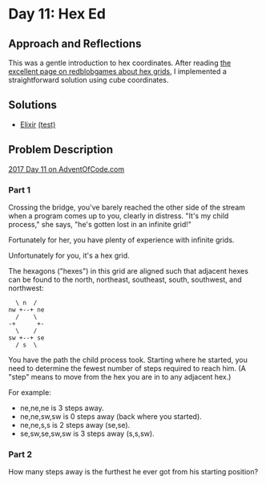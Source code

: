 # Day 11: Hex Ed

## Approach and Reflections

This was a gentle introduction to hex coordinates. After reading [the
excellent page on redblobgames about hex
grids](https://www.redblobgames.com/grids/hexagons/), I implemented
a straightforward solution using cube coordinates.

## Solutions

- [Elixir](./elixir_day11/lib/elixir_day11.ex) [(test)](./elixir_day11/test/elixir_day11_test.exs)

## Problem Description

[2017 Day 11 on AdventOfCode.com](https://adventofcode.com/2017/day/11)

### Part 1

Crossing the bridge, you've barely reached the other side of the stream when
a program comes up to you, clearly in distress. "It's my child process," she
says, "he's gotten lost in an infinite grid!"

Fortunately for her, you have plenty of experience with infinite grids.

Unfortunately for you, it's a hex grid.

The hexagons ("hexes") in this grid are aligned such that adjacent hexes can
be found to the north, northeast, southeast, south, southwest, and northwest:

```
  \ n  /
nw +--+ ne
  /    \
-+      +-
  \    /
sw +--+ se
  / s  \
```

You have the path the child process took. Starting where he started, you need
to determine the fewest number of steps required to reach him. (A "step" means
to move from the hex you are in to any adjacent hex.)

For example:

- ne,ne,ne is 3 steps away.
- ne,ne,sw,sw is 0 steps away (back where you started).
- ne,ne,s,s is 2 steps away (se,se).
- se,sw,se,sw,sw is 3 steps away (s,s,sw).

### Part 2

How many steps away is the furthest he ever got from his starting position?
